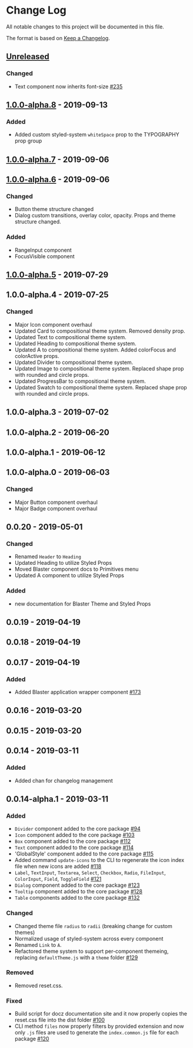 # Change Log

All notable changes to this project will be documented in this file.

The format is based on [Keep a Changelog](https://keepachangelog.com/en/1.0.0/).

## [Unreleased]

### Changed

- Text component now inherits font-size [#235](https://github.com/raster-foundry/blasterjs/pull/235)

## [1.0.0-alpha.8] - 2019-09-13

### Added

- Added custom styled-system `whiteSpace` prop to the TYPOGRAPHY prop group

## [1.0.0-alpha.7] - 2019-09-06

## [1.0.0-alpha.6] - 2019-09-06

### Changed

- Button theme structure changed
- Dialog custom transitions, overlay color, opacity. Props and theme structure changed.

### Added

- RangeInput component
- FocusVisible component

## [1.0.0-alpha.5] - 2019-07-29

## 1.0.0-alpha.4 - 2019-07-25

### Changed

- Major Icon component overhaul
- Updated Card to compositional theme system. Removed density prop.
- Updated Text to compositional theme system.
- Updated Heading to compositional theme system.
- Updated A to compositional theme system. Added colorFocus and colorActive props.
- Updated Divider to compositional theme system.
- Updated Image to compositional theme system. Replaced shape prop with rounded and circle props.
- Updated ProgressBar to compositional theme system.
- Updated Swatch to compositional theme system. Replaced shape prop with rounded and circle props.

## 1.0.0-alpha.3 - 2019-07-02

## 1.0.0-alpha.2 - 2019-06-20

## 1.0.0-alpha.1 - 2019-06-12

## 1.0.0-alpha.0 - 2019-06-03

### Changed

- Major Button component overhaul
- Major Badge component overhaul

## 0.0.20 - 2019-05-01

### Changed

- Renamed `Header` to `Heading`
- Updated Heading to utilize Styled Props
- Moved Blaster component docs to Primitives menu
- Updated A component to utilize Styled Props

### Added

- new documentation for Blaster Theme and Styled Props

## 0.0.19 - 2019-04-19

## 0.0.18 - 2019-04-19

## 0.0.17 - 2019-04-19

### Added

- Added Blaster application wrapper component [#173](https://github.com/raster-foundry/blasterjs/pull/173)

## 0.0.16 - 2019-03-20

## 0.0.15 - 2019-03-20

## 0.0.14 - 2019-03-11

### Added

- Added chan for changelog management

## 0.0.14-alpha.1 - 2019-03-11

### Added

- `Divider` component added to the core package [#94](https://github.com/raster-foundry/blasterjs/pull/94)
- `Icon` component added to the core package [#103](https://github.com/raster-foundry/blasterjs/pull/103)
- `Box` component added to the core package [#112](https://github.com/raster-foundry/blasterjs/pull/112)
- `Text` component added to the core package [#114](https://github.com/raster-foundry/blasterjs/pull/114)
- 'GlobalStyle' component added to the core package [#115](https://github.com/raster-foundry/blasterjs/pull/115)
- Added command `update-icons` to the CLI to regenerate the icon index file when new icons are added [#118](https://github.com/raster-foundry/blasterjs/pull/118)
- `Label`, `TextInput`, `Textarea`, `Select`, `Checkbox`, `Radio`, `FileInput`, `ColorInput`, `Field`, `ToggleField` [#121](https://github.com/raster-foundry/blasterjs/pull/121)
- `Dialog` component added to the core package [#123](https://github.com/raster-foundry/blasterjs/pull/123)
- `Tooltip` component added to the core package [#128](https://github.com/raster-foundry/blasterjs/pull/128)
- `Table` components added to the core package [#132](https://github.com/raster-foundry/blasterjs/pull/132)

### Changed

- Changed theme file `radius` to `radii` (breaking change for custom themes)
- Normalized usage of styled-system across every component
- Renamed `Link` to `A`.
- Refactored theme system to support per-component themeing, replacing `defaultTheme.js` with a `theme` folder [#129](https://github.com/raster-foundry/blasterjs/pull/129)

### Removed

- Removed reset.css.

### Fixed

- Build script for docz documentation site and it now properly copies the reset.css file into the dist folder [#100](https://github.com/raster-foundry/blasterjs/pull/111)
- CLI method `files` now properly filters by provided extension and now only `.js` files are used to generate the `index.common.js` file for each package [#120](https://github.com/raster-foundry/blasterjs/pull/120)

[unreleased]: https://github.com/:raster-foundry/blasterjs/compare/v1.0.0-alpha.8...HEAD
[1.0.0-alpha.8]: https://github.com/:raster-foundry/blasterjs/compare/v1.0.0-alpha.7...v1.0.0-alpha.8
[1.0.0-alpha.7]: https://github.com/:raster-foundry/blasterjs/compare/v1.0.0-alpha.6...v1.0.0-alpha.7
[1.0.0-alpha.6]: https://github.com/:raster-foundry/blasterjs/compare/v1.0.0-alpha.5...v1.0.0-alpha.6
[1.0.0-alpha.5]: https://github.com/:raster-foundry/blasterjs/compare/v1.0.0-alpha.4...v1.0.0-alpha.5
